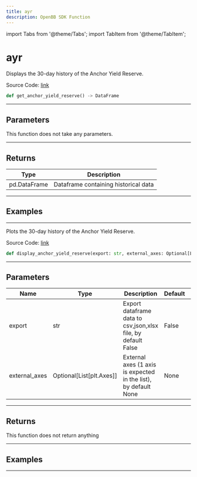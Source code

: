 ```yaml
---
title: ayr
description: OpenBB SDK Function
---
```


import Tabs from '@theme/Tabs';
import TabItem from '@theme/TabItem';

# ayr

<Tabs>
<TabItem value="model" label="Model" default>

Displays the 30-day history of the Anchor Yield Reserve.

Source Code: [link](https://github.com/OpenBB-finance/OpenBBTerminal/tree/main/openbb_terminal/cryptocurrency/defi/terraengineer_model.py#L63)

```python
def get_anchor_yield_reserve() -> DataFrame
```
---

## Parameters

This function does not take any parameters.

---

## Returns

| Type | Description |
| ---- | ----------- |
| pd.DataFrame | Dataframe containing historical data |

---

## Examples

---



</TabItem>
<TabItem value="view" label="View">

Plots the 30-day history of the Anchor Yield Reserve.

Source Code: [link](https://github.com/OpenBB-finance/OpenBBTerminal/tree/main/openbb_terminal/cryptocurrency/defi/terraengineer_view.py#L85)

```python
def display_anchor_yield_reserve(export: str, external_axes: Optional[List[matplotlib.axes._axes.Axes]]) -> None
```
---

## Parameters

| Name | Type | Description | Default | Optional |
| ---- | ---- | ----------- | ------- | -------- |
| export | str | Export dataframe data to csv,json,xlsx file, by default False | False | False |
| external_axes | Optional[List[plt.Axes]] | External axes (1 axis is expected in the list), by default None | None | True |

---

## Returns

This function does not return anything

---

## Examples

---



</TabItem>
</Tabs>